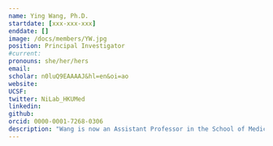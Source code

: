 ```yaml
---
name: Ying Wang, Ph.D.
startdate: [xxx-xxx-xxx]
enddate: []
image: /docs/members/YW.jpg
position: Principal Investigator
#current:
pronouns: she/her/hers
email: 
scholar: n0luQ9EAAAAJ&hl=en&oi=ao
website:
UCSF:
twitter: NiLab_HKUMed
linkedin:
github:
orcid: 0000-0001-7268-0306
description: "Wang is now an Assistant Professor in the School of Medicine  at SUSTech from 2022. Prior to joining to SUSTech, she was a postdoctoral research fellow at the University of California, Davis working on cardiac physiology and pathology using genetically encoded FRET-based biosensors, optical imaging and transgenetic mouse models.  She completed her Bachelor in Pharmaceutical Engineering degree in Guizhou University (2008-2012) and PhD in Cardiovasuclar Pharmacology in the Fudan University (2012-2016)."
---
```

